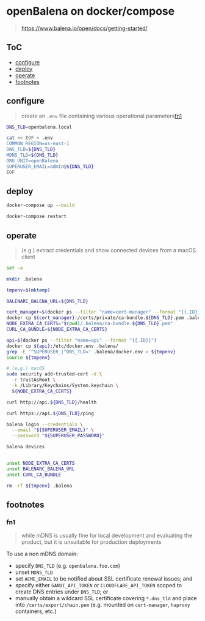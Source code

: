 # openBalena on docker/compose
> https://www.balena.io/open/docs/getting-started/

## ToC
* [configure](#configure)
* [deploy](#deploy)
* [operate](#operate)
* [footnotes](#footnotes)


## configure
> create an `.env` file containing various operational parameters[fn1](#fn1)

```sh
DNS_TLD=openbalena.local

cat << EOF > .env
COMMON_REGION=us-east-1
DNS_TLD=${DNS_TLD}
MDNS_TLD=${DNS_TLD}
ORG_UNIT=openBalena
SUPERUSER_EMAIL=admin@${DNS_TLD}
EOF
```


## deploy

```sh
docker-compose up --build

docker-compose restart
```


## operate
> (e.g.) extract credentials and show connected devices from a macOS client

```sh
set -a

mkdir .balena

tmpenv=$(mktemp)

BALENARC_BALENA_URL=${DNS_TLD}

cert_manager=$(docker ps --filter "name=cert-manager" --format "{{.ID}}")
docker cp ${cert_manager}:/certs/private/ca-bundle.${DNS_TLD}.pem .balena/
NODE_EXTRA_CA_CERTS="$(pwd)/.balena/ca-bundle.${DNS_TLD}.pem"
CURL_CA_BUNDLE=${NODE_EXTRA_CA_CERTS}

api=$(docker ps --filter "name=api" --format "{{.ID}}")
docker cp ${api}:/etc/docker.env .balena/
grep -E '^SUPERUSER_|^DNS_TLD=' .balena/docker.env > ${tmpenv}
source ${tmpenv}

# (e.g.) macOS
sudo security add-trusted-cert -d \
  -r trustAsRoot \
  -k /Library/Keychains/System.keychain \
  ${NODE_EXTRA_CA_CERTS}

curl http://api.${DNS_TLD}/health

curl https://api.${DNS_TLD}/ping

balena login --credentials \
  --email "${SUPERUSER_EMAIL}" \
  --password "${SUPERUSER_PASSWORD}"

balena devices


unset NODE_EXTRA_CA_CERTS
unset BALENARC_BALENA_URL
unset CURL_CA_BUNDLE

rm -rf ${tmpenv} .balena
```


## footnotes

### fn1

  > while mDNS is usually fine for local development and evaluating the product, but it is
  unsuitable for production deployments

  To use a non mDNS domain:
  * specify `DNS_TLD` (e.g. `openbalena.foo.com`)
  * unset `MDNS_TLD`
  * set `ACME_EMAIL` to be notified about SSL certificate renewal issues; and
  * specify either `GANDI_API_TOKEN` or `CLOUDFLARE_API_TOKEN` scoped to create DNS
    entries under `DNS_TLD`; or
  * manually obtain a wildcard SSL certificate covering `*.dns_tld` and place into
    `/certs/export/chain.pem` (e.g. mounted on `cert-manager`, `haproxy` containers, etc.)
